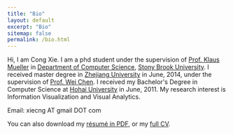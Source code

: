 ```yaml
---
title: "Bio"
layout: default
excerpt: "Bio"
sitemap: false
permalink: /bio.html
---
```

Hi, I am Cong Xie. I am a phd student under the supervision of [Prof. Klaus Mueller](http://www3.cs.stonybrook.edu/~mueller/) in [Department of Computer Science](http://www.cs.stonybrook.edu/), [Stony Brook University](http://www.stonybrook.edu/).
I received master degree in [Zhejiang University](http://www.zju.edu.cn/) in June, 2014, under the supervision of [Prof. Wei Chen](http://www.cad.zju.edu.cn/home/chenwei/). I received my Bachelor's Degree in Computer Science at [Hohai University](http://en.hhu.edu.cn/) in June, 2011.
My research interest is Information Visualization and Visual Analytics.

Email: xiecng AT gmail DOT com
            
You can also download my [résumé in PDF](https://), or my [full CV](https://).
